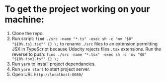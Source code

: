 # To get the project working on your machine:

1. Clone the repo.
2. Run script: ```find ./src -name "*.ts" -exec sh -c 'mv "$0" "${0%.ts}.tsx"' {} \;``` to rename `./src` files to an extension permitting JSX in TypeScript because Udacity rejects files `.tsx` extensions. Run the reverse to push: ```find ./src -name "*.tsx" -exec sh -c 'mv "$0" "${0%.tsx}.ts"' {} \;```
3. Run `yarn` to install project dependancies.
4. Run `yarn start` to start project server.
5. Open URL `http://localhost:8080/`
